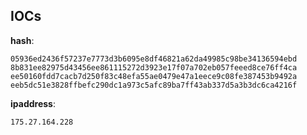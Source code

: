 
## IOCs

__hash__:

```text
05936ed2436f57237e7773d3b6095e8df46821a62da49985c98be34136594ebd
8b831ee82975d43456ee861115272d3923e17f07a702eb057feeed8ce76ff4ca
ee50160fdd7cacb7d250f83c48efa55ae0479e47a1eece9c08fe387453b9492a
eeb5dc51e3828ffbefc290dc1a973c5afc89ba7ff43ab337d5a3b3dc6ca4216f
```
__ipaddress__:

```text
175.27.164.228
```